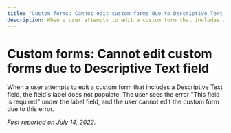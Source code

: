 ```yaml
---
title: "Custom forms: Cannot edit custom forms due to Descriptive Text field"
description: When a user attempts to edit a custom form that includes a Descriptive Text field, the field's label does not populate. The user sees the error This field is required under the label field, and the user cannot edit the custom form due to this error.
---
```


# Custom forms: Cannot edit custom forms due to Descriptive Text field

When a user attempts to edit a custom form that includes a Descriptive Text field, the field's label does not populate. The user sees the error "This field is required" under the label field, and the user cannot edit the custom form due to this error.

_First reported on July 14, 2022._

